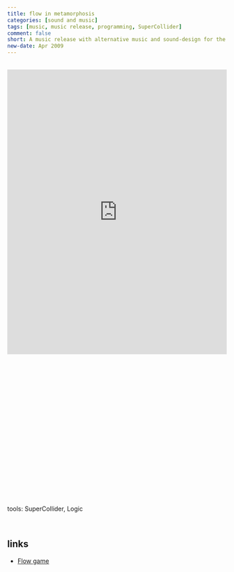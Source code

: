 ```yaml
---
title: flow in metamorphosis
categories: [sound and music]
tags: [music, music release, programming, SuperCollider]
comment: false
short: A music release with alternative music and sound-design for the original Flow game.
new-date: Apr 2009
---
```

<br>
<div style="max-width: 700px;"><div style="left: 0; width: 100%; height: 0; position: relative; padding-bottom: 100%; padding-top: 150px"><iframe src="https://bandcamp.com/EmbeddedPlayer/album=1059876023/size=large/bgcol=ffffff/linkcol=0687f5/transparent=true/"  style="border: 0; top: 0; left: 0; width: 100%; height: 100%; position: absolute;" allowfullscreen scrolling="no" seamless></iframe></div></div>
<br>

<script src="https://fast.wistia.com/embed/medias/87oemef83m.jsonp" async></script><script src="https://fast.wistia.com/assets/external/E-v1.js" async></script><div class="wistia_responsive_padding" style="padding:62.5% 0 0 0;position:relative;"><div class="wistia_responsive_wrapper" style="height:100%;left:0;position:absolute;top:0;width:100%;"><div class="wistia_embed wistia_async_87oemef83m videoFoam=true" style="height:100%;position:relative;width:100%"><div class="wistia_swatch" style="height:100%;left:0;opacity:0;overflow:hidden;position:absolute;top:0;transition:opacity 200ms;width:100%;"><img src="https://fast.wistia.com/embed/medias/87oemef83m/swatch" style="filter:blur(5px);height:100%;object-fit:contain;width:100%;" alt="" onload="this.parentNode.style.opacity=1;" /></div></div></div></div>

tools: SuperCollider, Logic

<br> 

## links

- [Flow game](http://www.jenovachen.com/flowingames/flowing.htm)
